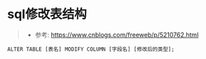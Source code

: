 # sql修改表结构

> * 参考: https://www.cnblogs.com/freeweb/p/5210762.html

`ALTER TABLE [表名] MODIFY COLUMN [字段名] [修改后的类型];`